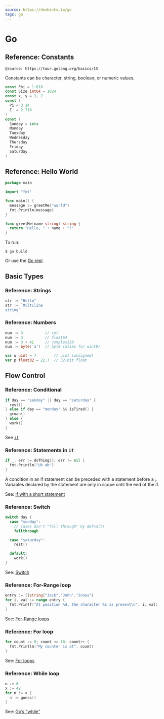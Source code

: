 ```yaml
---
source: https://devhints.io/go
tags: go
---
```


# Go

## Reference: Constants

`@source: https://tour.golang.org/basics/15`

Constants can be character, string, boolean, or numeric values.

```go
const Phi = 1.618
const Size int64 = 1024
const x, y = 1, 2
const (
  Pi = 3.14
  E  = 2.718
)
const (
  Sunday = iota
  Monday
  Tuesday
  Wednesday
  Thursday
  Friday
  Saturday
)
```


## Reference: Hello World

```go
package main

import "fmt"

func main() {
  message := greetMe("world")
  fmt.Println(message)
}

func greetMe(name string) string {
  return "Hello, " + name + "!"
}
```

To run:

```
$ go build
```

Or use the [Go repl](https://repl.it/languages/go).


## Basic Types


### Reference: Strings

```go
str := "Hello"
str := `Multiline
string`
```


### Reference: Numbers

```go
num := 3          // int
num := 3.         // float64
num := 3 + 4i     // complex128
num := byte('a')  // byte (alias for uint8)

var u uint = 7        // uint (unsigned)
var p float32 = 22.7  // 32-bit float
```


## Flow Control


### Reference: Conditional

```go
if day == "sunday" || day == "saturday" {
  rest()
} else if day == "monday" && isTired() {
  groan()
} else {
  work()
}
```

See [`if`](https://tour.golang.org/flowcontrol/5)


### Reference: Statements in `if`

```go
if _, err := doThing(); err != nil {
  fmt.Println("Uh oh")
}
```

A condition in an if statement can be preceded with a statement before a ;. Variables declared by the statement are only in scope until the end of the if.

See: [If with a short statement](https://tour.golang.org/flowcontrol/6)


### Reference: Switch

```go
switch day {
  case "sunday":
    // cases don't "fall through" by default!
    fallthrough

  case "saturday":
    rest()

  default:
    work()
}
```

See: [Switch](https://github.com/golang/go/wiki/Switch)


### Reference: For-Range loop

```go
entry := []string{"Jack","John","Jones"}
for i, val := range entry {
  fmt.Printf("At position %d, the character %s is present\n", i, val)
}
```

See: [For-Range loops](https://gobyexample.com/range)


### Reference: For loop

```go
for count := 0; count <= 10; count++ {
  fmt.Println("My counter is at", count)
}
```

See: [For loops](https://tour.golang.org/flowcontrol/1)


### Reference: While loop

```go
n := 0
x := 42
for n != x {
  n := guess()
}
```

See: [Go’s "while"](https://tour.golang.org/flowcontrol/3)
